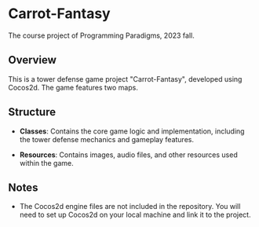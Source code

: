 # Carrot-Fantasy

The course project of Programming Paradigms, 2023 fall.

## Overview 

This is a tower defense game project "Carrot-Fantasy", developed using Cocos2d. The game features two maps. 

## Structure 

- **Classes**: Contains the core game logic and implementation, including the tower defense mechanics and gameplay features. 

- **Resources**: Contains images, audio files, and other resources used within the game.

## Notes

- The Cocos2d engine files are not included in the repository. You will need to set up Cocos2d on your local machine and link it to the project. 


